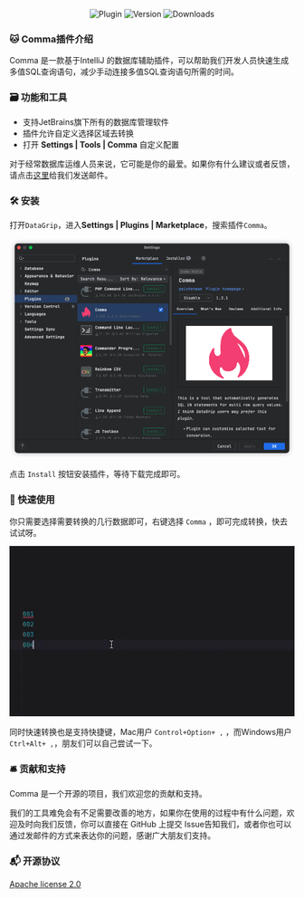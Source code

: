 <div align="center">

![Plugin](https://img.shields.io/badge/Plugin-Comma-brightgreen?color=%23ED437E)
![Version](https://img.shields.io/github/v/release/ppdxzz/Comma?label=Version&color=blue)
![Downloads](https://img.shields.io/jetbrains/plugin/d/22092?label=Downloads&color=brightgreen&link=https%3A%2F%2Fplugins.jetbrains.com%2Fplugin%2F22092-comma)


</div>

### 🐱 Comma插件介绍
Comma 是一款基于IntelliJ 的数据库辅助插件，可以帮助我们开发人员快速生成多值SQL查询语句，减少手动连接多值SQL查询语句所需的时间。


### 🗃️ 功能和工具
- 支持JetBrains旗下所有的数据库管理软件
- 插件允许自定义选择区域去转换
- 打开 **Settings | Tools | Comma** 自定义配置

对于经常数据库运维人员来说，它可能是你的最爱。如果你有什么建议或者反馈，请点击<a href="mailto:peichenwan@gmail.com">这里</a>给我们发送邮件。

### 🛠 安装
<p>打开<code>DataGrip</code>，进入<strong>Settings | Plugins | Marketplace</strong>，搜索插件<code>Comma</code>。</p>
<img src="image/marketplace.png" alt="InstallPlugin" />

<p>点击 <code>Install</code> 按钮安装插件，等待下载完成即可。</p>


### 👏 快速使用
你只需要选择需要转换的几行数据即可，右键选择 <code>Comma</code> ，即可完成转换，快去试试呀。
<p>
    <img src="image/quick_access.gif" alt="" />
</p>
同时快速转换也是支持快捷键，Mac用户 <code>Control+Option+ ,</code> ，而Windows用户 <code>Ctrl+Alt+ ,</code>，朋友们可以自己尝试一下。


### 🛎 贡献和支持
Comma 是一个开源的项目，我们欢迎您的贡献和支持。

我们的工具难免会有不足需要改善的地方，如果你在使用的过程中有什么问题，欢迎及时向我们反馈，你可以直接在 GitHub 上提交 Issue告知我们，或者你也可以通过发邮件的方式来表达你的问题，感谢广大朋友们支持。


### 📬 开源协议
<a href="https://github.com/ppdxzz/Comma/blob/main/LICENSE">Apache license 2.0</a>